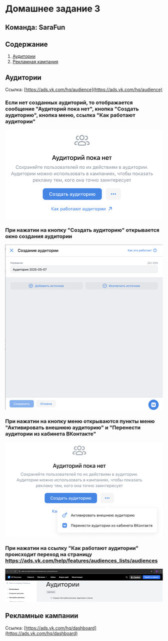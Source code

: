 # Домашнее задание 3

## Команда: **SaraFun**

## Содержание

1. [Аудитории](#аудитории)
2. [Рекламная кампания](#рекламная-кампания)

## Аудитории

Ссылка: [https://ads.vk.com/hq/audience](https://ads.vk.com/hq/audience)

### Если нет созданных аудиторий, то отображается сообщение "Аудиторий пока нет", кнопка "Создать аудиторию", кнопка меню, ссылка "Как работают аудитории"

![No audience](img/no_audience.png)

### При нажатии на кнопку "Создать аудиторию" открывается окно создания аудитории

![Create audience](img/create_audience.png)

### При нажатии на кнопку меню открываются пункты меню "Активировать внешнюю аудиторию" и "Перенести аудитории из кабинета ВКонтакте"

![Open menu](img/open_menu.png)

### При нажатии на ссылку "Как работают аудитории" происходит переход на страницу https://ads.vk.com/help/features/audiences_lists/audiences

![Open help](img/open_help_audience.png)

## Рекламные кампании

Ссылка: [https://ads.vk.com/hq/dashboard](https://ads.vk.com/hq/dashboard)
